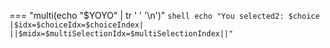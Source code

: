=== "multi(echo "$YOYO" | tr ' ' '\n')"
    ```shell
    echo "You selected2: $choice |$idx=$choiceIdx=$choiceIndex| ||$midx=$multiSelectionIdx=$multiSelectionIndex||"
    ```

